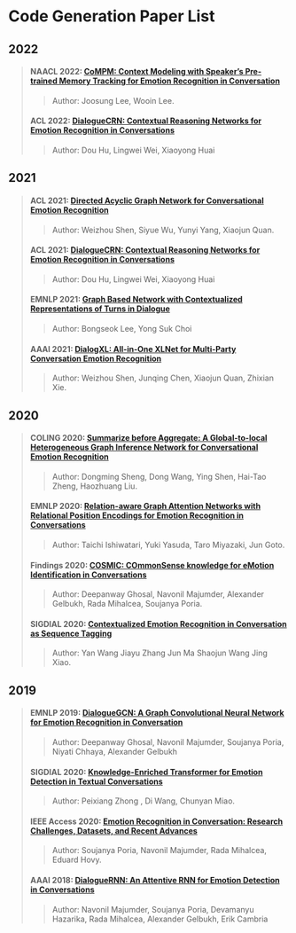 # Code Generation Paper List



## 2022

>#### NAACL 2022: [CoMPM: Context Modeling with Speaker’s Pre-trained Memory Tracking for Emotion Recognition in Conversation](./paper/2108.11626v3.pdf)
>
>> Author:  Joosung Lee, Wooin Lee.
>
>#### ACL 2022: [DialogueCRN: Contextual Reasoning Networks for Emotion Recognition in Conversations](./paper/2021.acl-long.547.pdf)
>
>> Author: Dou Hu, Lingwei Wei, Xiaoyong Huai



## 2021

>#### ACL 2021: [Directed Acyclic Graph Network for Conversational Emotion Recognition](./paper/2021.acl-long.123.pdf)
>
>> Author: Weizhou Shen, Siyue Wu, Yunyi Yang, Xiaojun Quan.
>
>#### ACL 2021: [DialogueCRN: Contextual Reasoning Networks for Emotion Recognition in Conversations](./paper/2021.acl-long.547.pdf)
>
>> Author: Dou Hu, Lingwei Wei, Xiaoyong Huai
>
>#### EMNLP 2021: [Graph Based Network with Contextualized Representations of Turns in Dialogue](./paper/2109.04008v1.pdf)
>
>> Author: Bongseok Lee, Yong Suk Choi
>
>#### AAAI 2021: [DialogXL: All-in-One XLNet for Multi-Party Conversation Emotion Recognition](./paper/17625-ArticleText-21119-1-2-20210518.pdf)
>
>> Author: Weizhou Shen,  Junqing Chen, Xiaojun Quan, Zhixian Xie.



## 2020

>####  COLING 2020: [Summarize before Aggregate: A Global-to-local Heterogeneous Graph Inference Network for Conversational Emotion Recognition](./paper/2020.coling-main.367.pdf)
>
>>Author: Dongming Sheng, Dong Wang, Ying Shen, Hai-Tao Zheng, Haozhuang Liu.
>
>#### EMNLP 2020: [Relation-aware Graph Attention Networks with Relational Position Encodings for Emotion Recognition in Conversations](./paper/2020.emnlp-main.597.pdf)
>
>> Author: Taichi Ishiwatari, Yuki Yasuda, Taro Miyazaki, Jun Goto.
>
>#### Findings 2020: [COSMIC: COmmonSense knowledge for eMotion Identification in Conversations](./paper/2020.findings-emnlp.224.pdf)
>
>> Author: Deepanway Ghosal, Navonil Majumder, Alexander Gelbukh, Rada Mihalcea, Soujanya Poria.
>
>#### SIGDIAL 2020: [Contextualized Emotion Recognition in Conversation as Sequence Tagging](./paper/2020.sigdial-1.23.pdf)
>
>> Author: Yan Wang Jiayu Zhang Jun Ma Shaojun Wang Jing Xiao.



## 2019

>####  EMNLP 2019: [DialogueGCN: A Graph Convolutional Neural Network for Emotion Recognition in Conversation](./paper/1908.11540.pdf)
>
>> Author: Deepanway Ghosal, Navonil Majumder, Soujanya Poria, Niyati Chhaya, Alexander Gelbukh
>
>#### SIGDIAL 2020: [Knowledge-Enriched Transformer for Emotion Detection in Textual Conversations](./paper/D19-1016.pdf)
>
>> Author: Peixiang Zhong , Di Wang, Chunyan Miao.
>
>#### IEEE Access 2020: [Emotion Recognition in Conversation: Research Challenges, Datasets, and Recent Advances](./paper/Emotion.pdf)
>
>> Author: Soujanya Poria, Navonil Majumder, Rada Mihalcea, Eduard Hovy.
>
>#### AAAI 2018: [DialogueRNN: An Attentive RNN for Emotion Detection in Conversations](./paper/4657-ArticleText-7696-1-10-20190707.pdf)
>
>> Author:  Navonil Majumder, Soujanya Poria, Devamanyu Hazarika, Rada Mihalcea, Alexander Gelbukh, Erik Cambria

